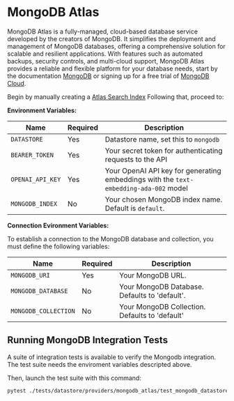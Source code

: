# MongoDB Atlas

MongoDB Atlas is a fully-managed, cloud-based database service developed by the creators of MongoDB. It simplifies the deployment and management of MongoDB databases, offering a comprehensive solution for scalable and resilient applications. With features such as automated backups, security controls, and multi-cloud support, MongoDB Atlas provides a reliable and flexible platform for your database needs, start by the documentation [MongoDB](https://www.mongodb.com/docs/atlas/getting-started/) or signing up for a free trial of [MongoDB Cloud](https://www.mongodb.com/es/cloud/atlas/register).

Begin by manually creating a [Atlas Search Index](https://www.mongodb.com/docs/atlas/atlas-vector-search/create-index/) Following that, proceed to:

**Environment Variables:**

| Name                  | Required | Description                                                                                                          |
| --------------------- | -------- | -------------------------------------------------------------------------------------------------------------------- |
| `DATASTORE`           | Yes      | Datastore name, set this to `mongodb`                                                              |
| `BEARER_TOKEN`        | Yes      | Your secret token for authenticating requests to the API                                                             |
| `OPENAI_API_KEY`      | Yes      | Your OpenAI API key for generating embeddings with the `text-embedding-ada-002` model                                |
| `MONGODB_INDEX` | No      | Your chosen MongoDB index name. Default is `default`. |

**Connection Evironment Variables:**

To establish a connection to the MongoDB database and collection, you must define the following variables:

| Name                     | Required | Description                                                                                      |
| ------------------------ | -------- | ------------------------------------------------------------------------------------------------ |
| `MONGODB_URI`      | Yes      | Your MongoDB URL.        |
| `MONGODB_DATABASE` | No      | Your MongoDB Database. Defaults to 'default'.     |
| `MONGODB_COLLECTION` | No      | Your MongoDB Collection. Defaults to 'default'     |

## Running MongoDB Integration Tests

A suite of integration tests is available to verify the Mongodb integration. The test suite needs the enviroment variables descripted above.

Then, launch the test suite with this command:

```bash
pytest ./tests/datastore/providers/mongodb_atlas/test_mongodb_datastore.py
```
